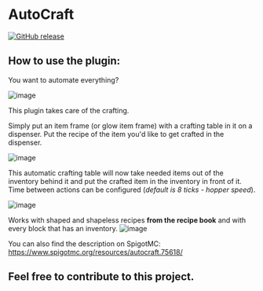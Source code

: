 # AutoCraft

[![GitHub release](https://img.shields.io/github/v/release/fliens/AutoCraft.svg)](https://github.com/Fliens/AutoCraft/releases)

## How to use the plugin:

You want to automate everything?

![image](https://user-images.githubusercontent.com/35639879/124355511-d0c41c00-dc11-11eb-82d2-618245aa4b3b.png)

This plugin takes care of the crafting.

Simply put an item frame (or glow item frame) with a crafting table in it on a dispenser. Put the recipe of the item
you'd like to get crafted in the dispenser.

![image](https://user-images.githubusercontent.com/35639879/124355519-d7eb2a00-dc11-11eb-83b4-ec2d03890b83.png)

This automatic crafting table will now take needed items out of the inventory behind it and put the crafted item in the
inventory in front of it. Time between actions can be configured (*default is 8 ticks - hopper speed*).

![image](https://user-images.githubusercontent.com/35639879/124355522-dde10b00-dc11-11eb-887f-480ef309301e.png)

Works with shaped and shapeless recipes **from the recipe book** and with every block that has an inventory.
![image](https://user-images.githubusercontent.com/35639879/124355528-e33e5580-dc11-11eb-98c1-ff938bec1842.png)

You can also find the description on SpigotMC: https://www.spigotmc.org/resources/autocraft.75618/

## Feel free to contribute to this project.
